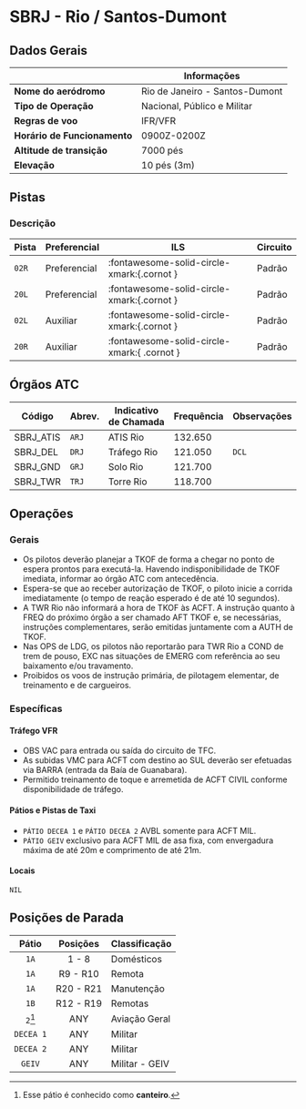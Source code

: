 # SBRJ - Rio / Santos-Dumont

## Dados Gerais

|                              | Informações                      |
|------------------------------|----------------------------------|
| **Nome do aeródromo**        | Rio de Janeiro - Santos-Dumont   |
| **Tipo de Operação**         | Nacional, Público e Militar      |
| **Regras de voo**            | IFR/VFR                          |
| **Horário de Funcionamento** | 0900Z-0200Z                      |
| **Altitude de transição**    | 7000 pés                         |
| **Elevação**                 | 10 pés (3m)                      |

## Pistas

### Descrição

| Pista | Preferencial   | ILS                                         | Circuito            |
|-------|----------------|---------------------------------------------|---------------------|
| `02R`  | Preferencial  | :fontawesome-solid-circle-xmark:{.cornot }  | Padrão              |
| `20L`  | Preferencial  | :fontawesome-solid-circle-xmark:{.cornot }  | Padrão              | 
| `02L`  | Auxiliar      | :fontawesome-solid-circle-xmark:{.cornot }  | Padrão              |
| `20R`  | Auxiliar      | :fontawesome-solid-circle-xmark:{ .cornot } | Padrão              |

<!--
### Configurações

| Configuração | Decolagem   | Pouso       | Observações                                                                                     |
| ------------ | ----------- | ----------- | ----------------------------------------------------------------------------------------------- |
| **LESTE**    | `11L` `11R` | `11L` `11R` | Prioriza-se a `11L` nas saídas para o setor **NORTE** e a `11R` nas saídas para o setor **SUL** |
| **OESTE**    | `29L` `29R` | `29L` `29R` | Prioriza-se a `29R` nas saídas para o setor **NORTE** e a `29L` nas saídas para o setor **SUL** |
-->

## Órgãos ATC

| Código     | Abrev. | Indicativo de Chamada | Frequência | Observações |
| ---------- | ------ | --------------------- | ---------- | ----------- |
| SBRJ_ATIS  | `ARJ`  | ATIS Rio              | 132.650    |             |
| SBRJ_DEL   | `DRJ`  | Tráfego Rio           | 121.050    | `DCL`       |
| SBRJ_GND   | `GRJ`  | Solo Rio              | 121.700    |             |
| SBRJ_TWR   | `TRJ`  | Torre Rio             | 118.700    |             |

## Operações

### Gerais

- Os pilotos deverão planejar a TKOF de forma a chegar no ponto de espera prontos para executá-la. Havendo indisponibilidade de TKOF imediata, informar ao órgão ATC com antecedência.
- Espera-se que ao receber autorização de TKOF, o piloto inicie a corrida imediatamente (o tempo de reação esperado é de até 10 segundos).
- A TWR Rio não informará a hora de TKOF às ACFT. A instrução quanto à FREQ do próximo órgão a ser chamado AFT TKOF e, se necessárias, instruções complementares, serão emitidas juntamente com a AUTH de TKOF.
- Nas OPS de LDG, os pilotos não reportarão para TWR Rio a COND de trem de pouso, EXC nas situações de EMERG com referência ao seu baixamento e/ou travamento.
- Proibidos os voos de instrução primária, de pilotagem elementar, de treinamento e de cargueiros.

### Específicas

#### Tráfego VFR

- OBS VAC para entrada ou saída do circuito de TFC.
- As subidas VMC para ACFT com destino ao SUL deverão ser efetuadas via BARRA (entrada da Baía de Guanabara).
- Permitido treinamento de toque e arremetida de ACFT CIVIL conforme disponibilidade de tráfego.

#### Pátios e Pistas de Taxi

- `PÁTIO DECEA 1` e `PÁTIO DECEA 2` AVBL somente para ACFT MIL.
- `PÁTIO GEIV` exclusivo para ACFT MIL de asa fixa, com envergadura máxima de até 20m e comprimento de até 21m.

#### Locais

`NIL`

## Posições de Parada

| Pátio     | Posições  | Classificação  |
|:---------:|:---------:|----------------|
| `1A`      | 1 - 8     | Domésticos     |
| `1A`      | R9 - R10  | Remota         |
| `1A`      | R20 - R21 | Manutenção     |
| `1B`      | R12 - R19 | Remotas        |
| `2`[^1]   | ANY       | Aviação Geral  |
| `DECEA 1` | ANY       | Militar        |
| `DECEA 2` | ANY       | Militar        |
| `GEIV`    | ANY       | Militar - GEIV |

[^1]: Esse pátio é conhecido como **canteiro**.